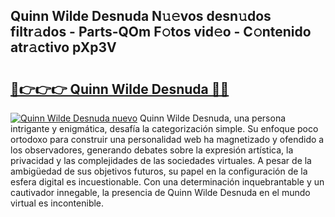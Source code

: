## Quinn Wilde Desnuda N𝚞𝚎vos desn𝚞dos filtr𝚊dos - Parts-QOm F𝚘tos vid𝚎o - C𝚘ntenido atr𝚊ctivo pXp3V

# <h2><a href="http://mb7t6yi.tromn.icu/?c=Quinn+Wilde+Desnuda">🔗👉👉👉 Quinn Wilde Desnuda 🔗🔗</a></h2>

[![Quinn Wilde Desnuda nuevo](https://i.imgur.com/pEAQMta.gif)](http://mb7t6yi.tromn.icu/?c=Quinn+Wilde+Desnuda)
Quinn Wilde Desnuda, una persona intrigante y enigmática, desafía la categorización simple. Su enfoque poco ortodoxo para construir una personalidad web ha magnetizado y ofendido a los observadores, generando debates sobre la expresión artística, la privacidad y las complejidades de las sociedades virtuales. A pesar de la ambigüedad de sus objetivos futuros, su papel en la configuración de la esfera digital es incuestionable. Con una determinación inquebrantable y un cautivador innegable, la presencia de Quinn Wilde Desnuda en el mundo virtual es incontenible.
